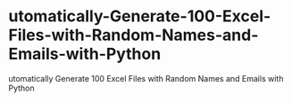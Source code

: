 # utomatically-Generate-100-Excel-Files-with-Random-Names-and-Emails-with-Python
utomatically Generate 100 Excel Files with Random Names and Emails with Python

